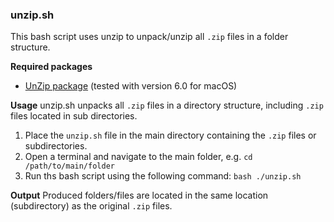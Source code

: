 ### unzip.sh
This bash script uses unzip to unpack/unzip all `.zip` files in a folder structure.

**Required packages**
- [UnZip package](https://infozip.sourceforge.net/) (tested with version 6.0 for macOS)

**Usage**
unzip.sh unpacks all `.zip` files in a directory structure, including `.zip` files located in sub directories.
1. Place the `unzip.sh` file in the main directory containing the `.zip` files or subdirectories.
2. Open a terminal and navigate to the main folder, e.g. `cd /path/to/main/folder`
3. Run ths bash script using the following command: `bash ./unzip.sh`

**Output**
Produced folders/files are located in the same location (subdirectory) as the original `.zip` files.